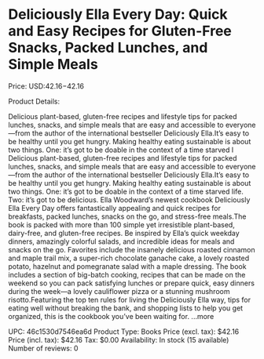 # Deliciously Ella Every Day: Quick and Easy Recipes for Gluten-Free Snacks, Packed Lunches, and Simple Meals

Price: USD:$42.16-$42.16

Product Details:

Delicious plant-based, gluten-free recipes and lifestyle tips for packed lunches, snacks, and simple meals that are easy and accessible to everyone—from the author of the international bestseller Deliciously Ella.It’s easy to be healthy until you get hungry. Making healthy eating sustainable is about two things. One: it’s got to be doable in the context of a time starved l Delicious plant-based, gluten-free recipes and lifestyle tips for packed lunches, snacks, and simple meals that are easy and accessible to everyone—from the author of the international bestseller Deliciously Ella.It’s easy to be healthy until you get hungry. Making healthy eating sustainable is about two things. One: it’s got to be doable in the context of a time starved life. Two: it’s got to be delicious. Ella Woodward’s newest cookbook Deliciously Ella Every Day offers fantastically appealing and quick recipes for breakfasts, packed lunches, snacks on the go, and stress-free meals.The book is packed with more than 100 simple yet irresistible plant-based, dairy-free, and gluten-free recipes. Be inspired by Ella’s quick weekday dinners, amazingly colorful salads, and incredible ideas for meals and snacks on the go. Favorites include the insanely delicious roasted cinnamon and maple trail mix, a super-rich chocolate ganache cake, a lovely roasted potato, hazelnut and pomegranate salad with a maple dressing. The book includes a section of big-batch cooking, recipes that can be made on the weekend so you can pack satisfying lunches or prepare quick, easy dinners during the week—a lovely cauliflower pizza or a stunning mushroom risotto.Featuring the top ten rules for living the Deliciously Ella way, tips for eating well without breaking the bank, and shopping lists to help you get organized, this is the cookbook you’ve been waiting for. ...more

UPC: 46c1530d7546ea6d
Product Type: Books
Price (excl. tax): $42.16
Price (incl. tax): $42.16
Tax: $0.00
Availability: In stock (15 available)
Number of reviews: 0